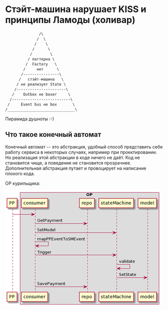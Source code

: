 # Стэйт-машина нарушает KISS и принципы Ламоды (холивар)

```
               /\
              /  \
             /    \
            /      \
           /        \
          / паттерна \
         /  Factory   \
        /     нет      \
       /----------------\
      /   стэйт-машина   \
     / не реализует State \
    /----------------------\
   /    Outbox не boxer     \
  /--------------------------\
 /     Event bus не box       \
/______________________________\
```

Пирамида душноты :-)


## Что такое конечный автомат

Конечный автомат -- это абстракция, удобный способ представить себе работу сервиса в некоторых случаях, например при проектировании. Но реализация этой абстракции в коде ничего не даёт. Код не становится чище, а поведение не становится прозрачнее. Дополнительная абстракция путает и провоцирует на написание плохого кода.

OP курильщика:

![диаграмма последовательности OP](OP_seq_bad.png)
<div style="display: none;">
```
participant PP
box OP
participant consumer
participant repo
participant stateMachine
participant model
end box

PP -> consumer
consumer -> repo: GetPayment
consumer -> stateMachine: SetModel
consumer -> consumer: mapPPEventToSMEvent
consumer -> stateMachine: Trigger
stateMachine -> stateMachine: validate
stateMachine -> model: SetState
consumer -> repo: SavePayment
```
</div>

![диаграмма состояний OP](OP_state_bad.png)
<div style="display: none;">
```
[*] --> new
[*] --> ready_to_confirm
[*] --> confirmed

new --> cancelled
new --> ready_to_confirm

ready_to_confirm --> failed
ready_to_confirm -> confirmed

confirmed --> paid

confirmed --> withdraw
```
</div>

OP здорового человека:

![диаграмма последовательности OP](OP_seq_good.png)
<div style="display: none;">
```
participant PP
box OP
participant consumer
participant repo
participant model
end box

PP -> consumer
consumer -> repo: GetPayment
consumer -> consumer: mapPPEventToMethod
consumer -> model: callMethod (pay, cancel, ...)
model -> model: validate
model -> model: setState
consumer -> repo: SavePayment
```
</div>

![диаграмма состояний OP](OP_state_good.png)
<div style="display: none;">
```
[*] --> waitingNew: new
waitingNew --> new
waitingNew --> failed

new --> waitingHold: hold
new --> waitingCancel: cancel
waitingHold --> held
waitingHold --> failed

held --> waitingPay: pay
held --> waitingCancel: cancel
waitingPay --> paid
waitingPay --> failed

paid --> waitingCancel: cancel
waitingCancel -> cancelled
waitingCancel --> failed


cancelled --> [*]
paid --> [*]
failed --> [*]
```
</div>

При этом в шину мы транслируем не сам статус, а смену статуса:

```
new -> held = ready_to_confirm
new -> held + дополнительные условия = confirmed
held -> paid = paid
...
```

Обратите внимание, что в этом случае явно видно нарушение границ ответственности сервиса OP. Он управляет не только платежами, но и потоком обработки заказа.


## Шаблон State

Валидация смены статуса платежа может быть реализована, в том числе, применением шаблона State.

```
class Payment {
	- state paymentState
	+ New()
	+ Cancel()
	+ Hold()
	+ Pay()
}

interface paymentState {
	+ new()
	+ cancel()
	+ hold()
	+ pay()
}

class paymentStateNew {}
class paymentStateCancelled {}
class paymentStatePaid {}

Payment *-- paymentState
paymentState <|-- paymentStateNew
paymentState <|-- paymentStateCancelled
paymentState <|-- paymentStatePaid
```

В таком случае классы реализующие paymentState позволяют относительно легко воспринять все возможные состояния платежа. А код их методов -- простой и гибкий способ описать логику валидации. Минус такой реализации -- нельзя легко распечатать все состояния и переходы между ними. Но зато мы получаем кричащую архитектуру: платёж можно отменить или оплатить и это естественным образом изменит его состояние в какой бы части приложения мы это ни сделали.


## Стэйт-машина -- неудачное решение

Я не знаю откуда взялась стэйт-машина в Ламоде, подозреваю, что кто-то из разработчиков легаси монолита хотел объехать ограничения плохой архитектуры и запилил её. Но я не понимаю зачем мы её копируем в новые сервисы, в которых нет таких ограничений. Мы считаем её "решением", но не можем объяснить решением какой проблемы. Стэйт-машина никак не интегрируется с фрэймворком наших гошных сервисов, она не делает код проще, мы не используем возможность напечатать её в виде постера. Стэйт-машина нарушает KISS. А копируя решения из монолита, мы копируем плохую архитектуру. Считая что кто-то знает лучше какими должны быть наши сервисы, мы снимаем с себя ответственность, а это идёт вразрез с принципами Ламоды.

Давайте задавать неудобные вопросы и искать ответы на них вместе!


======================================

P.S. Для тех, кто переживал за Factory. Замена значения функцией, которая возвращает это значение, действительно шаблонный приём. Однако, этот довольно низкоуровневый паттерн часто ошибочно упоминается совместно с паттернами ООП (такими как Factory method и Abstract factory).
